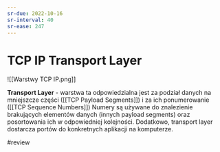 ```yaml
---
sr-due: 2022-10-16
sr-interval: 40
sr-ease: 247
---
```


# TCP IP Transport Layer

![[Warstwy TCP IP.png]]

**Transport Layer** - warstwa ta odpowiedzialna jest za podział danych na mniejszcze części ([[TCP Payload Segments]]) i za ich ponumerowanie ([[TCP Sequence Numbers]]) Numery są używane do znalezienie brakujących elementów danych (innych payload segments) oraz posortowania ich w odpowiedniej kolejności.
Dodatkowo, transport layer dostarcza portów do konkretnych aplikacji na komputerze.

#review